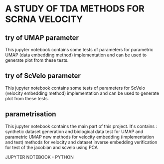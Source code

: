 # A STUDY OF TDA METHODS FOR SCRNA VELOCITY

## try of UMAP parameter
  
This jupyter notebook contains some tests of parameters for parametric UMAP (data embedding method) implementation and can be used to generate plot from these tests. 
  
  
## try of ScVelo parameter
  
This jupyter notebook contains some tests of parameters for ScVelo (velocity embedding method) implementation and can be used to generate plot from these tests. 
  
  
## parametrisation
  
This jupyter notebook contains the main part of this project.
It's contains : 
synthetic dataset generation and biological data
test for UMAP and parametric UMAP
new methods for velocity embedding (implementation and test) 
methods for velocity and dataset inverse embedding
verification for test of the jacobian and scvelo using PCA
  

JUPYTER NOTEBOOK - PYTHON
